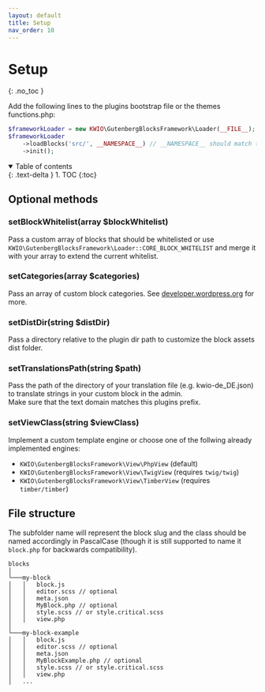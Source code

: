 ```yaml
---
layout: default
title: Setup
nav_order: 10
---
```


# Setup
{: .no_toc }

Add the following lines to the plugins bootstrap file or the themes functions.php:

```php
$frameworkLoader = new KWIO\GutenbergBlocksFramework\Loader(__FILE__);
$frameworkLoader
    ->loadBlocks('src/', __NAMESPACE__) // __NAMESPACE__ should match the namespace of your block classes.
    ->init();
```

<details open markdown="block">
  <summary>
    Table of contents
  </summary>
  {: .text-delta }
1. TOC
{:toc}
</details>

## Optional methods

### setBlockWhitelist(array $blockWhitelist)

Pass a custom array of blocks that should be whitelisted or use `KWIO\GutenbergBlocksFramework\Loader::CORE_BLOCK_WHITELIST` and merge it with your array to extend the current whitelist.

### setCategories(array $categories)

Pass an array of custom block categories. See [developer.wordpress.org](https://developer.wordpress.org/reference/hooks/block_categories_all/) for more.

### setDistDir(string $distDir)

Pass a directory relative to the plugin dir path to customize the block assets dist folder.

### setTranslationsPath(string $path)

Pass the path of the directory of your translation file (e.g. kwio-de_DE.json) to translate strings in your custom block in the admin.  
Make sure that the text domain matches this plugins prefix.

### setViewClass(string $viewClass)

Implement a custom template engine or choose one of the follwing already implemented engines:

* `KWIO\GutenbergBlocksFramework\View\PhpView` (default)
* `KWIO\GutenbergBlocksFramework\View\TwigView` (requires `twig/twig`)
* `KWIO\GutenbergBlocksFramework\View\TimberView` (requires `timber/timber`)

## File structure

The subfolder name will represent the block slug and the class should be named accordingly in PascalCase (though it is still supported to name it `block.php` for backwards compatibility).

```
blocks 
│
└───my-block
│   │   block.js
│   │   editor.scss // optional
│   │   meta.json
│   │   MyBlock.php // optional
│   │   style.scss // or style.critical.scss
│   │   view.php
│   
└───my-block-example
│   │   block.js
│   │   editor.scss // optional
│   │   meta.json
│   │   MyBlockExample.php // optional
│   │   style.scss // or style.critical.scss
│   │   view.php
│   ...
```